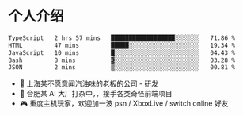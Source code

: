 # 个人介绍

<!--START_SECTION:waka-->

```txt
TypeScript   2 hrs 57 mins   ██████████████████░░░░░░░   71.86 %
HTML         47 mins         █████░░░░░░░░░░░░░░░░░░░░   19.34 %
JavaScript   10 mins         █░░░░░░░░░░░░░░░░░░░░░░░░   04.43 %
Bash         8 mins          ▓░░░░░░░░░░░░░░░░░░░░░░░░   03.28 %
JSON         2 mins          ▒░░░░░░░░░░░░░░░░░░░░░░░░   00.81 %
```

<!--END_SECTION:waka-->

- 🔭 上海某不愿意闻汽油味的老板的公司 - 研发
- 🌱 合肥某 AI 大厂打杂中，，接手各类奇怪前端项目
- 🎮 重度主机玩家，欢迎加一波 psn / XboxLive / switch online 好友
